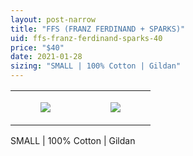 ```yaml
---
layout: post-narrow
title: "FFS (FRANZ FERDINAND + SPARKS)"
uid: ffs-franz-ferdinand-sparks-40
price: "$40"
date: 2021-01-28
sizing: "SMALL | 100% Cotton | Gildan"
---
```




<table style="width:100%;"><tr><td style="vertical-align:top;">
      <figure class="tmblr-full" data-orig-height="2048" data-orig-width="1365" data-orig-src="https://concertshirts.netlify.app/shirts/0447/0447-01.jpg"><img src="https://64.media.tumblr.com/704d5b398fe4352c2d3cf3536c570748/ef5819c1adf49306-cb/s540x810/94a455a9484dc7c764faac26dbeb9d4c1b555e36.jpg" data-orig-height="2048" data-orig-width="1365" data-orig-src="https://concertshirts.netlify.app/shirts/0447/0447-01.jpg"/></figure></td>
    <td style="vertical-align:top;">
      <figure class="tmblr-full" data-orig-height="2048" data-orig-width="1365" data-orig-src="https://concertshirts.netlify.app/shirts/0447/0447-02.jpg"><img src="https://64.media.tumblr.com/a53aeec0bb2cdf62014999ac08a23439/ef5819c1adf49306-33/s540x810/ea716f310640cc08106fe851b978ca0ed3224c67.jpg" data-orig-height="2048" data-orig-width="1365" data-orig-src="https://concertshirts.netlify.app/shirts/0447/0447-02.jpg"/></figure></td>
  </tr></table><p>
  SMALL | 100% Cotton | Gildan
</p>
